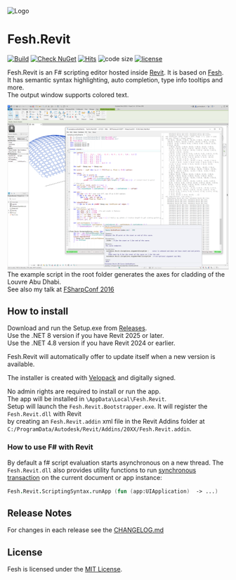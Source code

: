 
![Logo](https://raw.githubusercontent.com/goswinr/Fesh.Revit/main/Media/logo128.png)

# Fesh.Revit
[![Build](https://github.com/goswinr/Fesh.Revit/actions/workflows/build.yml/badge.svg?event=push)](https://github.com/goswinr/Fesh.Revit/actions/workflows/build.yml)
[![Check NuGet](https://github.com/goswinr/Fesh.Revit/actions/workflows/outdatedNuget.yml/badge.svg)](https://github.com/goswinr/Fesh.Revit/actions/workflows/outdatedNuget.yml)
[![Hits](https://hits.seeyoufarm.com/api/count/incr/badge.svg?url=https%3A%2F%2Fgithub.com%2Fgoswinr%2FFesh.Revit&count_bg=%2379C83D&title_bg=%23555555&icon=github.svg&icon_color=%23E7E7E7&title=hits&edge_flat=false)](https://hits.seeyoufarm.com)
![code size](https://img.shields.io/github/languages/code-size/goswinr/Fesh.Revit.svg)
[![license](https://img.shields.io/github/license/goswinr/Fesh.Revit)](LICENSE)

Fesh.Revit is an F# scripting editor hosted inside [Revit]("https://www.autodesk.com/products/revit/overview"). It is based on [Fesh](https://github.com/goswinr/Fesh).\
It has semantic syntax highlighting, auto completion, type info tooltips and more.\
The output window supports colored text.

![Screenshot](Media/screen1.png)
The example script in the root folder generates the axes for cladding of the Louvre Abu Dhabi.\
See also my talk at <a href="https://www.youtube.com/watch?v=ZY-bvZZZZnE" target="_blank">FSharpConf 2016</a>


## How to install


Download and run the Setup.exe from [Releases](https://github.com/goswinr/Fesh.Revit/releases).\
Use the .NET 8 version if you have Revit 2025 or later.\
Use the .NET 4.8 version if you have Revit 2024 or earlier.

Fesh.Revit will automatically offer to update itself when a new version is available.

The installer is created with [Velopack](https://velopack.io) and digitally signed.

No admin rights are required to install or run the app.\
The app will be installed in `\AppData\Local\Fesh.Revit`. \
Setup will launch the `Fesh.Revit.Bootstrapper.exe`. It will register the `Fesh.Revit.dll` with Revit \
by creating an `Fesh.Revit.addin` xml file in the Revit Addins folder at `C:/ProgramData/Autodesk/Revit/Addins/20XX/Fesh.Revit.addin`.


### How to use F# with Revit
By default a f# script evaluation starts asynchronous on a new thread. The `Fesh.Revit.dll` also provides utility functions to run <a href="https://knowledge.autodesk.com/support/revit-products/learn-explore/caas/CloudHelp/cloudhelp/2014/ENU/Revit/files/GUID-C946A4BA-2E70-4467-91A0-1B6BA69DBFBE-htm.html" target="_blank">synchronous transaction</a> on the current document or app instance:

```fsharp
Fesh.Revit.ScriptingSyntax.runApp (fun (app:UIApplication)  -> ...)
```

## Release Notes
For changes in each release see the  [CHANGELOG.md](https://github.com/goswinr/Fesh.Revit/blob/main/CHANGELOG.md)

## License
Fesh is licensed under the [MIT License](https://github.com/goswinr/Fesh.Revit/blob/main/LICENSE.md).
